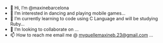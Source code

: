 - 👋 Hi, I’m @maxinebarcelona
- 👀 I’m interested in dancing and playing mobile games...
- 🌱 I’m currently learning to code using C Language and will be studying Ruby...
- 💞️ I’m looking to collaborate on ...
- 📫 How to reach me email me @ myquellemaxineb.23@gmail.com ...

<!---
maxinebarcelona/maxinebarcelona is a ✨ special ✨ repository because its `README.md` (this file) appears on your GitHub profile.
You can click the Preview link to take a look at your changes.
--->
